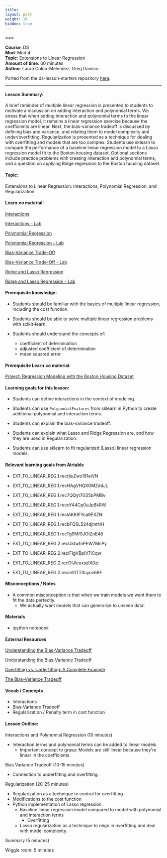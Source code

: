 ```yaml
---
title: 
layout: post
weight: 10
hidden: true
---
```


===


**Course**: DS   <br/>
**Mod**: Mod 4               <br/>
**Topic**: Extensions to Linear Regression   <br/>
**Amount of time**: 60  minutes  <br/>
**Author**: Laura Colon-Melendez, Greg Damico

Ported from the ds-lesson-starters repository [here](https://github.com/learn-co-curriculum/ds-lessons-starter/tree/master/interaction_regularization). 

***

#### Lesson Summary:

A brief reminder of multiple linear regression is presented to students to motivate a discussion on adding interaction and polynomial terms. We stress that when adding interaction and polynomial terms to the linear regression model, it remains a linear regression exercise because the coefficients are linear. Next, the bias-variance tradeoff is discussed by defining bias and variance, and relating them to model complexity and under/overfitting. Regularization is presented as a technique for dealing with overfitting and models that are too complex. Students use sklearn to compare the performance of a baseline linear regression model to a Lasso regression model fit to the Boston housing dataset. Optional sections include practice problems with creating interaction and polynomial terms, and a question on applying Ridge regression to the Boston housing dataset. 

#### Topic:

Extensions to Linear Regression: Interactions, Polynomial Regression, and Regularization


#### Learn.co material:

[Interactions](https://github.com/learn-co-curriculum/dsc-interaction-terms)

[Interactions - Lab](https://github.com/learn-co-curriculum/dsc-interaction-terms-lab)

[Polynomial Regression](https://github.com/learn-co-curriculum/dsc-polynomial-regression)

[Polynomial Regression - Lab](https://github.com/learn-co-curriculum/dsc-polynomial-regression-lab)

[Bias-Variance Trade-Off](https://github.com/learn-co-curriculum/dsc-bias-variance-trade-off)

[Bias-Variance Trade-Off - Lab](https://github.com/learn-co-curriculum/dsc-bias-variance-trade-off-lab)

[Ridge and Lasso Regression](https://github.com/learn-co-curriculum/dsc-ridge-and-lasso-regression)

[Ridge and Lasso Regression - Lab](https://github.com/learn-co-curriculum/dsc-ridge-and-lasso-regression-lab)


#### Prerequisite knowledge: 

* Students should be familiar with the basics of multiple linear regression, including the cost function. 

* Students should be able to solve multiple linear regression problems with scikit-learn.

* Students should understand the concepts of:
    * coefficient of determination
    * adjusted coefficient of determination
    * mean squared error 

#### Prerequisite Learn.co material:

[Project: Regression Modeling with the Boston Housing Dataset](https://github.com/learn-co-curriculum/dsc-regression-boston-lab)

#### Learning goals for this lesson:

* Students can define interactions in the context of modeling.  

* Students can use `PolynomialFeatures` from sklearn in Python to create additional polynomial and interaction terms.

* Students can explain the bias-variance tradeoff. 

* Students can explain what Lasso and Ridge Regression are, and how they are used in Regularization.

* Students can use sklearn to fit regularized (Lasso) linear regression models. 

#### Relevant learning goals from Airtable 

* EXT_TO_LINEAR_REG.1.recrjIuZwo191eiVN

* EXT_TO_LINEAR_REG.1.recHAgVHQXGMZddJL

* EXT_TO_LINEAR_REG.1.rec7QQyt7G25bPMBv

* EXT_TO_LINEAR_REG.1.recoY44Cp0uJpBkRW

* EXT_TO_LINEAR_REG.1.reciAKKIFYca9FXZN

* EXT_TO_LINEAR_REG.1.recbFQSL524djmtNH

* EXT_TO_LINEAR_REG.1.recTg9MfSJOIZnE48

* EXT_TO_LINEAR_REG.2.recUktwfnPEW7MnPy

* EXT_TO_LINEAR_REG.2.reclFIgVBpIV7iCqw

* EXT_TO_LINEAR_REG.2.recOIJleuxszIX0zi

* EXT_TO_LINEAR_REG.2.recmVITTItuyov6BF

#### Misconceptions / Notes

* A common misconception is that when we train models we want them to fit the data perfectly. 
    * We actually want models that can generalize to unseen data! 
   

#### Materials

- Ipython notebook

#### External Resources

[Understanding the Bias-Variance Tradeoff](http://scott.fortmann-roe.com/docs/BiasVariance.html) 

[Understanding the Bias-Variance Tradeoff](https://towardsdatascience.com/understanding-the-bias-variance-tradeoff-165e6942b229)

[Overfitting vs. Underfitting: A Complete Example](https://towardsdatascience.com/overfitting-vs-underfitting-a-complete-example-d05dd7e19765)

[The Bias-Variance Tradeoff](https://djsaunde.wordpress.com/2017/07/17/the-bias-variance-tradeoff/)

#### Vocab / Concepts 

* Interactions
* Bias-Variance Tradeoff
* Regularization / Penalty term in cost function


#### Lesson Outline:

Interactions and Polynomial Regression (10 minutes)
* Interaction terms and polynomial terms can be added to linear models. 
    * Important concept to grasp: Models are still linear because they're linear in the coefficients.

Bias Variance Tradeoff (10-15 minutes)
* Connection to underfitting and overfitting. 

Regularization (20-25 minutes)
* Regularization as a technique to control for overfitting
* Modifications to the cost function
* Python implementation of Lasso regression
    * Baseline linear regression model compared to model with polynomial and interaction terms 
        * Overfitting
    * Lasso regularization as a technique to reign in overfitting and deal with model complexity.

Summary (5 minutes)

Wiggle room: 5 minutes 
